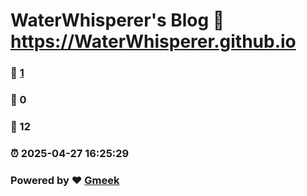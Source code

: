 # WaterWhisperer's Blog :link: https://WaterWhisperer.github.io 
### :page_facing_up: [1](https://WaterWhisperer.github.io/tag.html) 
### :speech_balloon: 0 
### :hibiscus: 12 
### :alarm_clock: 2025-04-27 16:25:29 
### Powered by :heart: [Gmeek](https://github.com/Meekdai/Gmeek)
